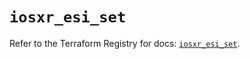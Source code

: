 # `iosxr_esi_set`

Refer to the Terraform Registry for docs: [`iosxr_esi_set`](https://registry.terraform.io/providers/ciscodevnet/iosxr/0.6.0/docs/resources/esi_set).
